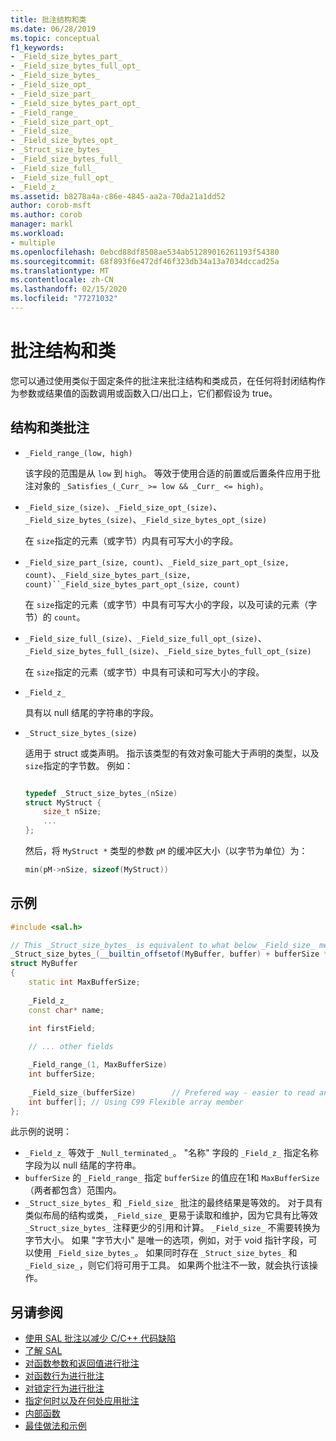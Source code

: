 ```yaml
---
title: 批注结构和类
ms.date: 06/28/2019
ms.topic: conceptual
f1_keywords:
- _Field_size_bytes_part_
- _Field_size_bytes_full_opt_
- _Field_size_bytes_
- _Field_size_opt_
- _Field_size_part_
- _Field_size_bytes_part_opt_
- _Field_range_
- _Field_size_part_opt_
- _Field_size_
- _Field_size_bytes_opt_
- _Struct_size_bytes_
- _Field_size_bytes_full_
- _Field_size_full_
- _Field_size_full_opt_
- _Field_z_
ms.assetid: b8278a4a-c86e-4845-aa2a-70da21a1dd52
author: corob-msft
ms.author: corob
manager: markl
ms.workload:
- multiple
ms.openlocfilehash: 0ebcd88df8508ae534ab51289016261193f54380
ms.sourcegitcommit: 68f893f6e472df46f323db34a13a7034dccad25a
ms.translationtype: MT
ms.contentlocale: zh-CN
ms.lasthandoff: 02/15/2020
ms.locfileid: "77271032"
---
```

# <a name="annotating-structs-and-classes"></a>批注结构和类

您可以通过使用类似于固定条件的批注来批注结构和类成员，在任何将封闭结构作为参数或结果值的函数调用或函数入口/出口上，它们都假设为 true。

## <a name="struct-and-class-annotations"></a>结构和类批注

- `_Field_range_(low, high)`

     该字段的范围是从 `low` 到 `high`。  等效于使用合适的前置或后置条件应用于批注对象的 `_Satisfies_(_Curr_ >= low && _Curr_ <= high)`。

- `_Field_size_(size)`、`_Field_size_opt_(size)`、`_Field_size_bytes_(size)`、`_Field_size_bytes_opt_(size)`

     在 `size`指定的元素（或字节）内具有可写大小的字段。

- `_Field_size_part_(size, count)`、`_Field_size_part_opt_(size, count)`、`_Field_size_bytes_part_(size, count)``_Field_size_bytes_part_opt_(size, count)`

     在 `size`指定的元素（或字节）中具有可写大小的字段，以及可读的元素（字节）的 `count`。

- `_Field_size_full_(size)`、`_Field_size_full_opt_(size)`、`_Field_size_bytes_full_(size)`、`_Field_size_bytes_full_opt_(size)`

     在 `size`指定的元素（或字节）中具有可读和可写大小的字段。

- `_Field_z_`

     具有以 null 结尾的字符串的字段。

- `_Struct_size_bytes_(size)`

     适用于 struct 或类声明。  指示该类型的有效对象可能大于声明的类型，以及 `size`指定的字节数。  例如：

    ```cpp

    typedef _Struct_size_bytes_(nSize)
    struct MyStruct {
        size_t nSize;
        ...
    };

    ```

     然后，将 `MyStruct *` 类型的参数 `pM` 的缓冲区大小（以字节为单位）为：

    ```cpp
    min(pM->nSize, sizeof(MyStruct))
    ```

## <a name="example"></a>示例

```cpp
#include <sal.h>

// This _Struct_size_bytes_ is equivalent to what below _Field_size_ means.
_Struct_size_bytes_(__builtin_offsetof(MyBuffer, buffer) + bufferSize * sizeof(int))
struct MyBuffer
{
    static int MaxBufferSize;
    
    _Field_z_
    const char* name;
    
    int firstField;

    // ... other fields

    _Field_range_(1, MaxBufferSize)
    int bufferSize;
    
    _Field_size_(bufferSize)        // Prefered way - easier to read and maintain.
    int buffer[]; // Using C99 Flexible array member
};
```

此示例的说明：

- `_Field_z_` 等效于 `_Null_terminated_`。  "名称" 字段的 `_Field_z_` 指定名称字段为以 null 结尾的字符串。
- `bufferSize` 的 `_Field_range_` 指定 `bufferSize` 的值应在1和 `MaxBufferSize` （两者都包含）范围内。
- `_Struct_size_bytes_` 和 `_Field_size_` 批注的最终结果是等效的。 对于具有类似布局的结构或类，`_Field_size_` 更易于读取和维护，因为它具有比等效 `_Struct_size_bytes_` 注释更少的引用和计算。 `_Field_size_` 不需要转换为字节大小。 如果 "字节大小" 是唯一的选项，例如，对于 void 指针字段，可以使用 `_Field_size_bytes_`。 如果同时存在 `_Struct_size_bytes_` 和 `_Field_size_`，则它们将可用于工具。 如果两个批注不一致，就会执行该操作。

## <a name="see-also"></a>另请参阅

- [使用 SAL 批注以减少 C/C++ 代码缺陷](../code-quality/using-sal-annotations-to-reduce-c-cpp-code-defects.md)
- [了解 SAL](../code-quality/understanding-sal.md)
- [对函数参数和返回值进行批注](../code-quality/annotating-function-parameters-and-return-values.md)
- [对函数行为进行批注](../code-quality/annotating-function-behavior.md)
- [对锁定行为进行批注](../code-quality/annotating-locking-behavior.md)
- [指定何时以及在何处应用批注](../code-quality/specifying-when-and-where-an-annotation-applies.md)
- [内部函数](../code-quality/intrinsic-functions.md)
- [最佳做法和示例](../code-quality/best-practices-and-examples-sal.md)
